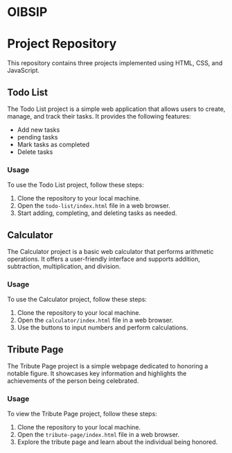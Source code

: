 # OIBSIP
# Project Repository

This repository contains three projects implemented using HTML, CSS, and JavaScript.

## Todo List

The Todo List project is a simple web application that allows users to create, manage, and track their tasks. It provides the following features:
- Add new tasks
- pending tasks
- Mark tasks as completed
- Delete tasks

### Usage

To use the Todo List project, follow these steps:
1. Clone the repository to your local machine.
2. Open the `todo-list/index.html` file in a web browser.
3. Start adding, completing, and deleting tasks as needed.

## Calculator

The Calculator project is a basic web calculator that performs arithmetic operations. It offers a user-friendly interface and supports addition, subtraction, multiplication, and division.

### Usage

To use the Calculator project, follow these steps:
1. Clone the repository to your local machine.
2. Open the `calculator/index.html` file in a web browser.
3. Use the buttons to input numbers and perform calculations.

## Tribute Page

The Tribute Page project is a simple webpage dedicated to honoring a notable figure. It showcases key information and highlights the achievements of the person being celebrated.

### Usage

To view the Tribute Page project, follow these steps:
1. Clone the repository to your local machine.
2. Open the `tribute-page/index.html` file in a web browser.
3. Explore the tribute page and learn about the individual being honored.


